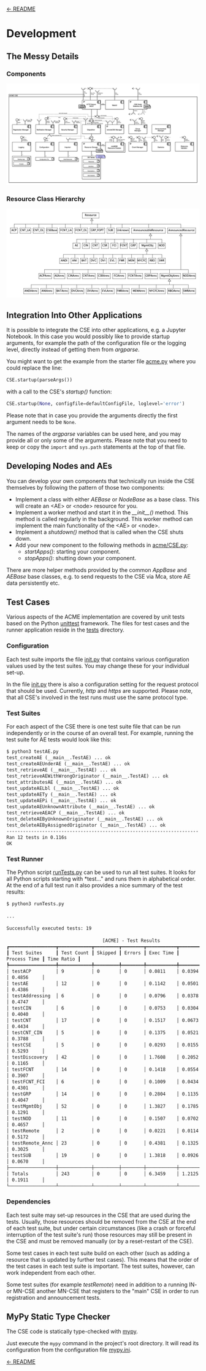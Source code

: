 [← README](../README.md) 
# Development

## The Messy Details

### Components

![](images/cse_uml.png)

### Resource Class Hierarchy

![](images/resources_uml.png)

## Integration Into Other Applications

It is possible to integrate the CSE into other applications, e.g. a Jupyter Notebook. In this case you would possibly like to provide startup arguments, for example the path of the configuration file or the logging level, directly instead of getting them from *argparse*.

You might want to get the example from the starter file [acme.py](acme.py) where you could replace the line:

```python
CSE.startup(parseArgs())
```

with a call to the CSE's *startup()* function:

```python
CSE.startup(None, configfile=defaultConfigFile, loglevel='error')
```

Please note that in case you provide the arguments directly the first argument needs to be `None`. 

The names of the *argparse* variables can be used here, and you may provide all or only some of the arguments. Please note that you need to keep or copy the `import` and `sys.path` statements at the top of that file.


## Developing Nodes and AEs

You can develop your own components that technically run inside the CSE themselves by following the pattern of those two components:

- Implement a class with either *AEBase* or *NodeBase* as a base class. This will create an &lt;AE> or &lt;node> resource for you.
-  Implement a worker method and start it in the *\_\_init\_\_()* method. This method is called regularly in the background. This worker method can implement the main functionality of the &lt;AE> or &lt;node>.
-  Implement a *shutdown()* method that is called when the CSE shuts down.
-  Add your new component to the following methods in [acme/CSE.py](../acme/CSE.py):
	-  *startApps()*: starting your component.
	-  *stopApps()*: shutting down your component.

There are more helper methods provided by the common *AppBase* and *AEBase* base classes, e.g. to send requests to the CSE via Mca, store AE data persistently etc.

## Test Cases

Various aspects of the ACME implementation are covered by unit tests based on the Python [unittest](https://docs.python.org/3/library/unittest.html) framework. The files for test cases and the runner application reside in the [tests](../tests) directory.


### Configuration
Each test suite imports the file [init.py](../tests/init.py) that contains various configuration values used by the test suites. You may change these for your individual set-up.

In the file [init.py](../tests/init.py) there is also a configuration setting for the request protocol that should be used. Currently, *http* and *https* are supported. Please note, that all CSE's involved in the test runs must use the same protocol type.		

### Test Suites

For each aspect of the CSE there is one test suite file that can be run independently or in the course of an overall test. For example, running the test suite for AE tests would look like this:

	$ python3 testAE.py
	test_createAE (__main__.TestAE) ... ok
	test_createAEUnderAE (__main__.TestAE) ... ok
	test_retrieveAE (__main__.TestAE) ... ok
	test_retrieveAEWithWrongOriginator (__main__.TestAE) ... ok
	test_attributesAE (__main__.TestAE) ... ok
	test_updateAELbl (__main__.TestAE) ... ok
	test_updateAETy (__main__.TestAE) ... ok
	test_updateAEPi (__main__.TestAE) ... ok
	test_updateAEUnknownAttribute (__main__.TestAE) ... ok
	test_retrieveAEACP (__main__.TestAE) ... ok
	test_deleteAEByUnknownOriginator (__main__.TestAE) ... ok
	test_deleteAEByAssignedOriginator (__main__.TestAE) ... ok
	----------------------------------------------------------------------
	Ran 12 tests in 0.116s
	OK

### Test Runner

The Python script [runTests.py](../tests/runTests.py) can be used to run all test suites. It looks for all Python scripts starting with *test..." and runs them in alphabetical order. At the end of a full test run it also provides a nice summary of the test results:

	$ python3 runTests.py

	...

	Successfully executed tests: 19

	                                   [ACME] - Test Results
	┏━━━━━━━━━━━━━━━━━┳━━━━━━━━━━━━┳━━━━━━━━━┳━━━━━━━━┳━━━━━━━━━━━┳━━━━━━━━━━━━━━┳━━━━━━━━━━━━┓
	┃ Test Suites     ┃ Test Count ┃ Skipped ┃ Errors ┃ Exec Time ┃ Process Time ┃ Time Ratio ┃
	┡━━━━━━━━━━━━━━━━━╇━━━━━━━━━━━━╇━━━━━━━━━╇━━━━━━━━╇━━━━━━━━━━━╇━━━━━━━━━━━━━━╇━━━━━━━━━━━━┩
	│ testACP         │ 9          │ 0       │ 0      │ 0.0811    │ 0.0394       │ 0.4856     │
	│ testAE          │ 12         │ 0       │ 0      │ 0.1142    │ 0.0501       │ 0.4386     │
	│ testAddressing  │ 6          │ 0       │ 0      │ 0.0796    │ 0.0378       │ 0.4747     │
	│ testCIN         │ 6          │ 0       │ 0      │ 0.0753    │ 0.0304       │ 0.4040     │
	│ testCNT         │ 17         │ 0       │ 0      │ 0.1517    │ 0.0673       │ 0.4434     │
	│ testCNT_CIN     │ 5          │ 0       │ 0      │ 0.1375    │ 0.0521       │ 0.3788     │
	│ testCSE         │ 5          │ 0       │ 0      │ 0.0293    │ 0.0155       │ 0.5293     │
	│ testDiscovery   │ 42         │ 0       │ 0      │ 1.7608    │ 0.2052       │ 0.1165     │
	│ testFCNT        │ 14         │ 0       │ 0      │ 0.1418    │ 0.0554       │ 0.3907     │
	│ testFCNT_FCI    │ 6          │ 0       │ 0      │ 0.1009    │ 0.0434       │ 0.4301     │
	│ testGRP         │ 14         │ 0       │ 0      │ 0.2804    │ 0.1135       │ 0.4047     │
	│ testMgmtObj     │ 52         │ 0       │ 0      │ 1.3827    │ 0.1785       │ 0.1291     │
	│ testNOD         │ 11         │ 0       │ 0      │ 0.1507    │ 0.0702       │ 0.4657     │
	│ testRemote      │ 2          │ 0       │ 0      │ 0.0221    │ 0.0114       │ 0.5172     │
	│ testRemote_Annc │ 23         │ 0       │ 0      │ 0.4381    │ 0.1325       │ 0.3025     │
	│ testSUB         │ 19         │ 0       │ 0      │ 1.3818    │ 0.0926       │ 0.0670     │
	├─────────────────┼────────────┼─────────┼────────┼───────────┼──────────────┼────────────┤
	│ Totals          │ 243        │ 0       │ 0      │ 6.3459    │ 1.2125       │ 0.1911     │
	└─────────────────┴────────────┴─────────┴────────┴───────────┴──────────────┴────────────┘

### Dependencies
Each test suite may set-up resources in the CSE that are used during the tests. Usually, those resources should be removed from the CSE at the end of each test suite, but under certain circumstances (like a crash or forceful interruption of the test suite's run) those resources may still be present in the CSE and must be removed manually (or by a reset-restart of the CSE).

Some test cases in each test suite build on each other (such as adding a resource that is updated by further test cases). This means that the order of the test cases in each test suite is important. The test suites, however, can work independent from each other.

Some test suites (for example *testRemote*) need in addition to a running IN- or MN-CSE another MN-CSE that registers to the "main" CSE in order to run registration and announcement tests.


## MyPy Static Type Checker

The CSE code is statically type-checked with [mypy](http://mypy-lang.org). 

Just execute the ```mypy``` command in the project's root directory. It will read its configuration from the configuration file [mypy.ini](../mypy.ini).

[← README](../README.md) 